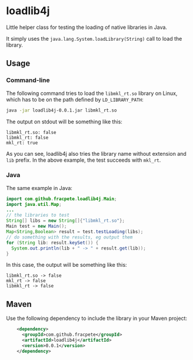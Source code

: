 # loadlib4j
Little helper class for testing the loading of native libraries in Java.

It simply uses the `java.lang.System.loadLibrary(String)` call to load the 
library.


## Usage

### Command-line

The following command tries to load the `libmkl_rt.so` library on Linux,
which has to be on the path defined by `LD_LIBRARY_PATH`: 

```bash
java -jar loadlib4j-0.0.1.jar libmkl_rt.so
```

The output on stdout will be something like this:

```
libmkl_rt.so: false
libmkl_rt: false
mkl_rt: true
```

As you can see, loadlib4j also tries the library name without extension
and `lib` prefix. In the above example, the test succeeds with `mkl_rt`.

### Java

The same example in Java:

```java
import com.github.fracpete.loadlib4j.Main;
import java.util.Map;
...
// the libraries to test
String[] libs = new String[]{"libmkl_rt.so"};
Main test = new Main();
Map<String,Boolean> result = test.testLoading(libs);
// do something with the results, eg output them
for (String lib: result.keySet()) {
  System.out.println(lib + " -> " + result.get(lib));
}
```

In this case, the output will be something like this:

```
libmkl_rt.so -> false
mkl_rt -> false
libmkl_rt -> false
```

## Maven

Use the following dependency to include the library in your Maven project:
```xml
    <dependency>
      <groupId>com.github.fracpete</groupId>
      <artifactId>loadlib4j</artifactId>
      <version>0.0.1</version>
    </dependency>
```
